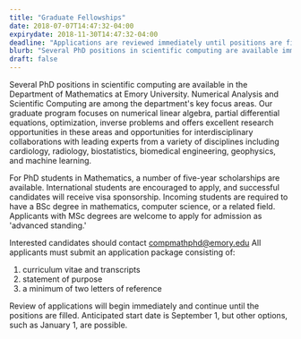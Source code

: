 ```yaml
---
title: "Graduate Fellowships"
date: 2018-07-07T14:47:32-04:00
expirydate: 2018-11-30T14:47:32-04:00
deadline: "Applications are reviewed immediately until positions are filled."
blurb: "Several PhD positions in scientific computing are available immediately in the Department of Mathematics at Emory University...."
draft: false
---
```


Several PhD positions in scientific computing are available in the  Department of Mathematics at Emory University. Numerical Analysis and Scientific Computing are among the department's key focus areas. Our graduate program focuses on numerical linear algebra, partial differential equations, optimization, inverse problems and offers excellent research opportunities in these areas and opportunities for interdisciplinary collaborations with leading experts from a variety of disciplines including cardiology, radiology, biostatistics, biomedical engineering, geophysics, and machine learning.

For PhD students in Mathematics, a number of five-year scholarships are available. International students are encouraged to apply, and successful candidates will receive visa sponsorship. Incoming students are required to have a BSc degree in mathematics, computer science, or a related field. Applicants with MSc degrees are welcome to apply for admission as 'advanced standing.'

Interested candidates should contact compmathphd@emory.edu 
All applicants must submit an application package consisting of:

1. curriculum vitae and transcripts
1. statement of purpose
1. a minimum of two letters of reference

Review of applications will begin immediately and continue until the positions are filled. Anticipated start date is September 1, but other options, such as January 1, are possible.
